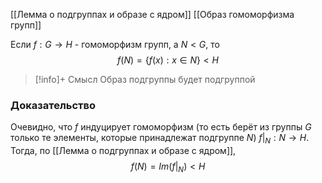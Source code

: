 [[Лемма о подгруппах и образе с ядром]]
[[Образ гомоморфизма групп]]

Если $f : G \rightarrow H$ - гомоморфизм групп, а $N < G$, то $$f(N) = \{f(x) : x \in N\} < H$$


>[!info]+ Смысл
>Образ подгруппы будет подгруппой
### Доказательство
Очевидно, что $f$ индуцирует гомоморфизм (то есть берёт из группы $G$ только те элементы, которые принадлежат подгруппе $N$) $f|_N : N \rightarrow H$.
Тогда, по [[Лемма о подгруппах и образе с ядром]], $$f(N) = Im(f|_N) < H$$




